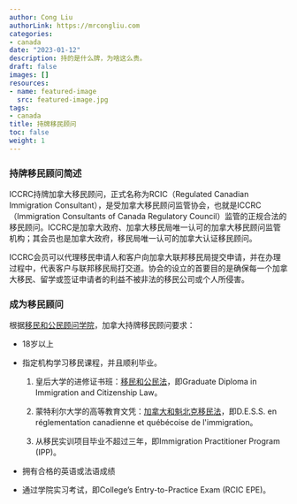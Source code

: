 ```yaml
---
author: Cong Liu
authorLink: https://mrcongliu.com
categories:
- canada
date: "2023-01-12"
description: 持的是什么牌，为啥这么贵。
draft: false
images: []
resources:
- name: featured-image
  src: featured-image.jpg
tags:
- canada
title: 持牌移民顾问
toc: false
weight: 1
---
```


### 持牌移民顾问简述

ICCRC持牌加拿大移民顾问，正式名称为RCIC（Regulated Canadian Immigration Consultant），是受加拿大移民顾问监管协会，也就是ICCRC（Immigration Consultants of Canada Regulatory Council）监管的正规合法的移民顾问。ICCRC是加拿大政府、加拿大移民局唯一认可的加拿大移民顾问监管机构；其会员也是加拿大政府，移民局唯一认可的加拿大认证移民顾问。


ICCRC会员可以代理移民申请人和客户向加拿大联邦移民局提交申请，并在办理过程中，代表客户与联邦移民局打交道。协会的设立的首要目的是确保每一个加拿大移民、留学或签证申请者的利益不被非法的移民公司或个人所侵害。

### 成为移民顾问

根据[移民和公民顾问学院](https://college-ic.ca/become-licensed/how-do-i-become-an-rcic-)，加拿大持牌移民顾问要求：

- 18岁以上

- 指定机构学习移民课程，并且顺利毕业。

  1. 皇后大学的进修证书班：[移民和公民法](https://immigrationdiploma.queenslaw.ca/)，即Graduate Diploma in Immigration and Citizenship Law。

  2. 蒙特利尔大学的高等教育文凭：[加拿大和魁北克移民法](https://admission.umontreal.ca/programmes/dess-en-reglementation-canadienne-et-quebecoise-de-limmigration/)，即D.E.S.S. en réglementation canadienne et québécoise de l'immigration。

  3. 从移民实训项目毕业不超过三年，即Immigration Practitioner Program (IPP)。

- 拥有合格的英语或法语成绩

- 通过学院实习考试，即College’s Entry-to-Practice Exam (RCIC EPE)。





